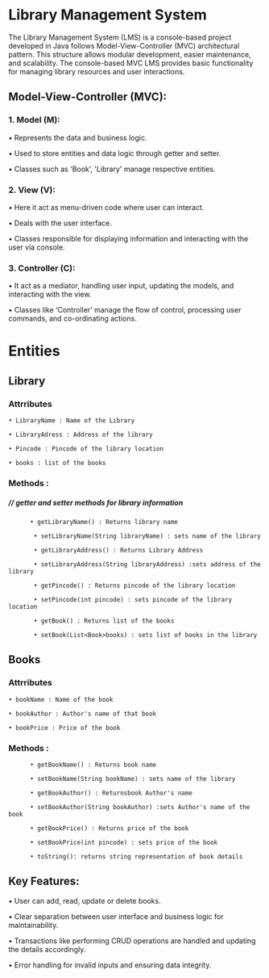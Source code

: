 #                                                                            Library Management System
The Library Management System (LMS) is a console-based project developed in Java follows Model-View-Controller (MVC) architectural pattern. This structure allows modular development, easier maintenance, and scalability. The console-based MVC LMS provides basic functionality for managing library resources and user interactions.

## Model-View-Controller (MVC):

### 1.	Model (M):
•	Represents the data and business logic.

•	Used to store entities and data logic through getter and setter.

•	Classes such as 'Book’, 'Library' manage respective entities.

### 2.	View (V):
•	Here it act as menu-driven code where user can interact.

•	Deals with the user interface.

•	Classes responsible for displaying information and interacting with the user via console.
### 3.	Controller (C):
•	It act as a mediator, handling user input, updating the models, and interacting with the view.

•	Classes like ‘Controller’ manage the flow of control, processing user commands, and co-ordinating actions.

# Entities
## Library
### Attrributes
    • LibraryName : Name of the Library
 
    • LibraryAdress : Address of the library

    • Pincode : Pincode of the library location

    • books : list of the books 

 ### Methods :
 ##### // getter and setter methods for library information
          • getLibraryName() : Returns library name

           • setLibraryName(String libraryName) : sets name of the library

           • getLibraryAddress() : Returns Library Address

           • setLibraryAddress(String libraryAddress) :sets address of the library
           
           • getPincode() : Returns pincode of the library location

           • setPincode(int pincode) : sets pincode of the library location
           
           • getBook() : Returns list of the books
           
           • setBook(List<Book>books) : sets list of books in the library    
           
  ## Books
  ### Attrributes
  
    • bookName : Name of the book
   
    • bookAuthor : Author's name of that book
  
    • bookPrice : Price of the book

   ### Methods :
          • getBookName() : Returns book name
          
          • setBookName(String bookName) : sets name of the library
          
          • getBookAuthor() : Returnsbook Author's name
          
          • setBookAuthor(String bookAuthor) :sets Author's name of the book
          
          • getBookPrice() : Returns price of the book
          
          • setBookPrice(int pincode) : sets price of the book
          
          • toString(): returns string representation of book details

          
 
## Key Features:

•	User can add, read, update or delete books.

•	Clear separation between user interface and business logic for maintainability.

•	Transactions like performing CRUD operations are handled and updating the details accordingly.

•	Error handling for invalid inputs and ensuring data integrity.
